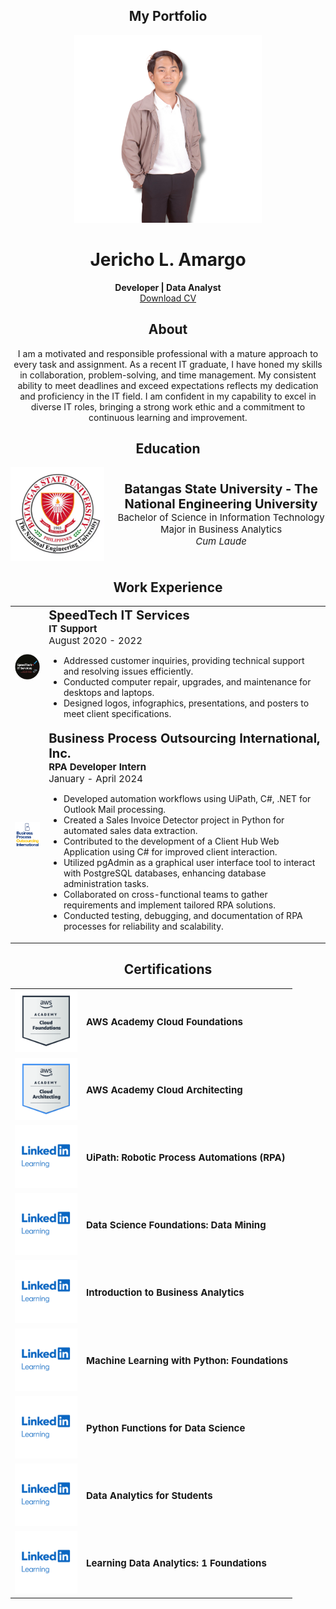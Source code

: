 ## <div align="center">My Portfolio</div>

<div align="center">
  <img src="image/profile.png" alt="Profile Picture" width="300" height="300">
</div>

# <div align="center">Jericho L. Amargo</div>

<div align="center">
  <strong>Developer | Data Analyst</strong>
  <br>
  <a href="CV_Amargo.pdf" download>Download CV</a>
</div>

## <div align="center">About</div>

<div align="center">
  I am a motivated and responsible professional with a mature approach to every task and assignment. As a recent IT graduate, I have honed my skills in collaboration, problem-solving, and time management. My consistent ability to meet deadlines and exceed expectations reflects my dedication and proficiency in the IT field. I am confident in my capability to excel in diverse IT roles, bringing a strong work ethic and a commitment to continuous learning and improvement.
</div>

## <div align="center">Education</div>

<div align="center" style="display: flex; align-items: center; justify-content: center;">
  <img src="image/bsulogo.png" alt="University Logo" width="150" height="150" style="margin-right: 20px;">
  <div>
    <span style="font-size: 20px;"><strong>Batangas State University - The National Engineering University</strong></span>
    <br>
    <span style="font-size: 15px;">Bachelor of Science in Information Technology</span>
    <br>
    <span style="font-size: 15px;">Major in Business Analytics</span>
    <br>
    <span style="font-size: 15px;"><i>Cum Laude</i></span>
  </div>
</div>

## <div align="center">Work Experience</div>

<table border="0">
    <tr>
        <td><img src="image/spdtlogo.png" alt="SpeedTech IT Services" width="100"></td>
        <td>
            <strong style="font-size: 20px;">SpeedTech IT Services</strong><br>
            <strong style="font-size: 15px;">IT Support</strong><br>
            <span style="font-size: 15px;">August 2020 - 2022</span>
            <ul>
                <li>Addressed customer inquiries, providing technical support and resolving issues efficiently.</li>
                <li>Conducted computer repair, upgrades, and maintenance for desktops and laptops.</li>
                <li>Designed logos, infographics, presentations, and posters to meet client specifications.</li>
            </ul>
        </td>
    </tr>
    <tr>
        <td><img src="image/bpologo.png" alt="Business Process Outsourcing International, Inc." width="100"></td>
        <td>
            <strong style="font-size: 20px;">Business Process Outsourcing International, Inc.</strong><br>
            <strong style="font-size: 15px;">RPA Developer Intern</strong><br>
            <span style="font-size: 15px;">January - April 2024</span>
            <ul>
                <li>Developed automation workflows using UiPath, C#, .NET for Outlook Mail processing.</li>
                <li>Created a Sales Invoice Detector project in Python for automated sales data extraction.</li>
                <li>Contributed to the development of a Client Hub Web Application using C# for improved client interaction.</li>
                <li>Utilized pgAdmin as a graphical user interface tool to interact with PostgreSQL databases, enhancing database administration tasks.</li>
                <li>Collaborated on cross-functional teams to gather requirements and implement tailored RPA solutions.</li>
                <li>Conducted testing, debugging, and documentation of RPA processes for reliability and scalability.</li>
            </ul>
        </td>
    </tr>
</table>

## <div align="center">Certifications</div>

<table border="0">
    <tr>
        <td><img src="image/aws1.png" alt="AWS Academy Cloud Foundations" width="100"></td>
        <td>
            <strong style="font-size: 15px;">AWS Academy Cloud Foundations</strong>
        </td>
    </tr>
    <tr>
        <td><img src="image/aws2.png" alt="AWS Academy Cloud Architecting" width="100"></td>
        <td>
            <strong style="font-size: 15px;">AWS Academy Cloud Architecting</strong>
        </td>
    </tr>
    <tr>
        <td><img src="image/inl.png" alt="UiPath: Robotic Process Automations (RPA)" width="100"></td>
        <td>
            <strong style="font-size: 15px;">UiPath: Robotic Process Automations (RPA)</strong>
        </td>
    </tr>
    <tr>
        <td><img src="image/inl.png" alt="Data Science Foundations: Data Mining" width="100"></td>
        <td>
            <strong style="font-size: 15px;">Data Science Foundations: Data Mining</strong>
        </td>
    </tr>
    <tr>
        <td><img src="image/inl.png" alt="Introduction to Business Analytics" width="100"></td>
        <td>
            <strong style="font-size: 15px;">Introduction to Business Analytics</strong>
        </td>
    </tr>
    <tr>
        <td><img src="image/inl.png" alt="Machine Learning with Python: Foundations" width="100"></td>
        <td>
            <strong style="font-size: 15px;">Machine Learning with Python: Foundations</strong>
        </td>
    </tr>
    <tr>
        <td><img src="image/inl.png" alt="Python Functions for Data Science" width="100"></td>
        <td>
            <strong style="font-size: 15px;">Python Functions for Data Science</strong>
        </td>
    </tr>
    <tr>
        <td><img src="image/inl.png" alt="Data Analytics for Students" width="100"></td>
        <td>
            <strong style="font-size: 15px;">Data Analytics for Students</strong>
        </td>
    </tr>
    <tr>
        <td><img src="image/inl.png" alt="Learning Data Analytics: 1 Foundations" width="100"></td>
        <td>
            <strong style="font-size: 15px;">Learning Data Analytics: 1 Foundations</strong>
        </td>
    </tr>
</table>
